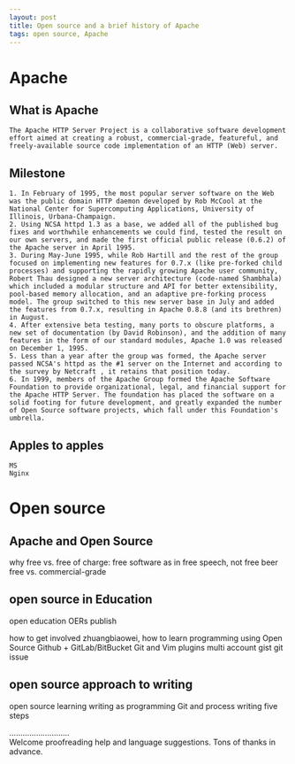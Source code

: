 ```yaml
---
layout: post
title: Open source and a brief history of Apache
tags: open source, Apache
---
```


# Apache
## What is Apache
    The Apache HTTP Server Project is a collaborative software development effort aimed at creating a robust, commercial-grade, featureful, and freely-available source code implementation of an HTTP (Web) server.

## Milestone
    1. In February of 1995, the most popular server software on the Web was the public domain HTTP daemon developed by Rob McCool at the National Center for Supercomputing Applications, University of Illinois, Urbana-Champaign. 
    2. Using NCSA httpd 1.3 as a base, we added all of the published bug fixes and worthwhile enhancements we could find, tested the result on our own servers, and made the first official public release (0.6.2) of the Apache server in April 1995. 
    3. During May-June 1995, while Rob Hartill and the rest of the group focused on implementing new features for 0.7.x (like pre-forked child processes) and supporting the rapidly growing Apache user community, Robert Thau designed a new server architecture (code-named Shambhala) which included a modular structure and API for better extensibility, pool-based memory allocation, and an adaptive pre-forking process model. The group switched to this new server base in July and added the features from 0.7.x, resulting in Apache 0.8.8 (and its brethren) in August.
    4. After extensive beta testing, many ports to obscure platforms, a new set of documentation (by David Robinson), and the addition of many features in the form of our standard modules, Apache 1.0 was released on December 1, 1995.
    5. Less than a year after the group was formed, the Apache server passed NCSA's httpd as the #1 server on the Internet and according to the survey by Netcraft , it retains that position today.
    6. In 1999, members of the Apache Group formed the Apache Software Foundation to provide organizational, legal, and financial support for the Apache HTTP Server. The foundation has placed the software on a solid footing for future development, and greatly expanded the number of Open Source software projects, which fall under this Foundation's umbrella.

## Apples to apples
    MS
    Nginx

# Open source 
## Apache and Open Source
why free vs. free of charge: free software as in free speech, not free beer
free vs. commercial-grade

## open source in Education
open education
    OERs
    publish

how to get involved
    zhuangbiaowei, how to learn programming using Open Source
    Github + GitLab/BitBucket
    Git and Vim
        plugins
            multi account
            gist
            git issue

## open source approach to writing
open source learning
    writing as programming
    Git and process writing
        five steps

...........................     
Welcome proofreading help and language suggestions. Tons of thanks in advance.

